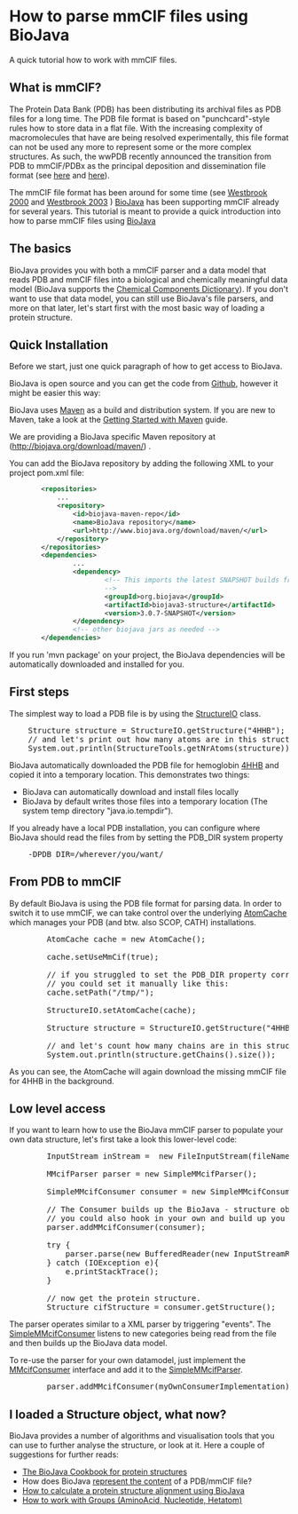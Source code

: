 # How to parse mmCIF files using BioJava

A quick tutorial how to work with mmCIF files.

## What is mmCIF?

The Protein Data Bank (PDB) has been distributing its archival files as PDB files for a long time. The PDB file format is based on "punchcard"-style rules how to store data in a flat file. With the increasing complexity of macromolecules that have are being resolved experimentally, this file format can not be used any more to represent some or the more complex structures. As such, the wwPDB recently announced the transition from PDB to mmCIF/PDBx as  the principal deposition and dissemination file format (see 
[here](http://www.wwpdb.org/news/news_2013.html#22-May-2013) and 
[here](http://wwpdb.org/workshop/wgroup.html)). 

The mmCIF file format has been around for some time (see [Westbrook 2000][] and [Westbrook 2003][] ) [BioJava](http://www.biojava.org) has been supporting mmCIF already for several years. This tutorial is meant to provide a quick introduction into how to parse mmCIF files using [BioJava](http://www.biojava.org)

## The basics

BioJava provides you with both a mmCIF parser and a data model that reads PDB and mmCIF files into a biological and chemically  meaningful data model (BioJava supports the [Chemical Components Dictionary](http://www.wwpdb.org/ccd.html)). If you don't want to use that data model, you can still use BioJava's file parsers, and more on that later, let's start first with the most basic way of loading a protein structure.

## Quick Installation

Before we start, just one quick paragraph of how to get access to BioJava.

BioJava is open source and you can get the code from [Github](https://github.com/biojava/biojava), however it might be easier this way:

BioJava uses [Maven](http://maven.apache.org/) as a build and distribution system. If you are new to Maven, take a look at the [Getting Started with Maven](http://maven.apache.org/guides/getting-started/index.html)  guide.

We are providing a BioJava specific Maven repository at (http://biojava.org/download/maven/) .

You can add the BioJava repository by adding the following XML to your project pom.xml file:
```xml
        <repositories>
            ...
            <repository>
                <id>biojava-maven-repo</id>
                <name>BioJava repository</name>
                <url>http://www.biojava.org/download/maven/</url>           
            </repository>
        </repositories>
        <dependencies>
                ...
                <dependency>
                        <!-- This imports the latest SNAPSHOT builds from the protein structure modules of BioJava
                        -->                        
                        <groupId>org.biojava</groupId>
                        <artifactId>biojava3-structure</artifactId>
                        <version>3.0.7-SNAPSHOT</version>
                </dependency>
                <!-- other biojava jars as needed -->
        </dependencies> 
```

If you run 'mvn package' on your project, the BioJava dependencies will be automatically downloaded and installed for you.

## First steps

The simplest way to load a PDB file is by using the [StructureIO](http://www.biojava.org/docs/api/org/biojava3/structure/StructureIO.html) class.

<pre>
    Structure structure = StructureIO.getStructure("4HHB");
    // and let's print out how many atoms are in this structure
    System.out.println(StructureTools.getNrAtoms(structure));
</pre>



BioJava  automatically downloaded the PDB file for hemoglobin [4HHB](http://www.rcsb.org/pdb/explore.do?structureId=4HHB) and copied it into a temporary location. This demonstrates two things:

+ BioJava can automatically download and install files locally
+ BioJava by default writes those files into a temporary location (The system temp directory "java.io.tempdir"). 

If you already have a local PDB installation, you can configure where BioJava should read the files from by setting the PDB_DIR system property

<pre>
    -DPDB_DIR=/wherever/you/want/
</pre>

## From PDB to mmCIF

By default BioJava is using the PDB file format for parsing data. In order to switch it to use mmCIF, we can take control over the underlying [AtomCache](http://www.biojava.org/docs/api/org/biojava/bio/structure/align/util/AtomCache.html) which manages your PDB (and btw. also SCOP, CATH) installations.

<pre>
        AtomCache cache = new AtomCache();
            
        cache.setUseMmCif(true);
            
        // if you struggled to set the PDB_DIR property correctly in the previous step, 
        // you could set it manually like this:
        cache.setPath("/tmp/");
            
        StructureIO.setAtomCache(cache);
            
        Structure structure = StructureIO.getStructure("4HHB");
                    
        // and let's count how many chains are in this structure.
        System.out.println(structure.getChains().size());
</pre>

As you can see, the AtomCache will again download the missing mmCIF file for 4HHB in the background. 

## Low level access

If you want to learn how to use the BioJava mmCIF parser to populate your own data structure, let's first take a look this lower-level code:

<pre>
        InputStream inStream =  new FileInputStream(fileName);
 
        MMcifParser parser = new SimpleMMcifParser();
 
        SimpleMMcifConsumer consumer = new SimpleMMcifConsumer();
 
        // The Consumer builds up the BioJava - structure object.
        // you could also hook in your own and build up you own data model.          
        parser.addMMcifConsumer(consumer);
 
        try {
            parser.parse(new BufferedReader(new InputStreamReader(inStream)));
        } catch (IOException e){
            e.printStackTrace();
        }
 
        // now get the protein structure.
        Structure cifStructure = consumer.getStructure();
</pre>

The parser operates similar to a XML parser by triggering "events". The [SimpleMMcifConsumer](http://www.biojava.org/docs/api/org/biojava/bio/structure/io/mmcif/SimpleMMcifConsumer.html) listens to new categories being read from the file and then builds up the BioJava data model.

To re-use the parser for your own datamodel, just implement the [MMcifConsumer](http://www.biojava.org/docs/api/org/biojava/bio/structure/io/mmcif/MMcifConsumer.html) interface and add it to the [SimpleMMcifParser](http://www.biojava.org/docs/api/org/biojava/bio/structure/io/mmcif/SimpleMMcifParser.html).
<pre>
        parser.addMMcifConsumer(myOwnConsumerImplementation);
</pre>

## I loaded a Structure object, what now?

BioJava provides a number of algorithms and visualisation tools that you can use to further analyse the structure, or look at it. Here a couple of suggestions for further reads:

+ [The BioJava Cookbook for protein structures](http://biojava.org/wiki/BioJava:CookBook#Protein_Structure)
+ How does BioJava [represent the content](structure-data-model.md) of a PDB/mmCIF file?
+ [How to calculate a protein structure alignment using BioJava](http://biojava.org/wiki/BioJava:CookBook:PDB:align)
+ [How to work with Groups (AminoAcid, Nucleotide, Hetatom)](http://biojava.org/wiki/BioJava:CookBook:PDB:groups)



<!-- References -->


[Westbrook 2000]: http://www.ncbi.nlm.nih.gov/pubmed/10842738 "Westbrook JD and Bourne PE. STAR/mmCIF: an ontology for macromolecular structure. Bioinformatics 2000 Feb; 16(2) 159-68. pmid:10842738." 

[Westbrook 2003]: http://www.ncbi.nlm.nih.gov/pubmed/12647386 "Westbrook JD and Fitzgerald PM. The PDB format, mmCIF, and other data formats. Methods Biochem Anal 2003; 44 161-79. pmid:12647386."

